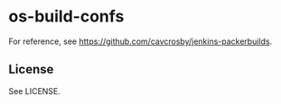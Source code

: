# os-build-confs

For reference, see https://github.com/cavcrosby/jenkins-packerbuilds. 

## License

See LICENSE.

